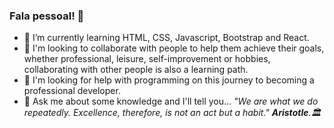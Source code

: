 ### Fala pessoal! 👋

- 🌱 I’m currently learning HTML, CSS, Javascript, Bootstrap and React.
- 👯 I'm looking to collaborate with people to help them achieve their goals, whether professional, leisure, self-improvement or hobbies, collaborating with other people is also a learning path.
- 🤔 I'm looking for help with programming on this journey to becoming a professional developer.
- 💬 Ask me about some knowledge and I'll tell you...
   *"We are what we do repeatedly. Excellence, therefore, is not an act but a habit." **Aristotle**.:classical_building:*
